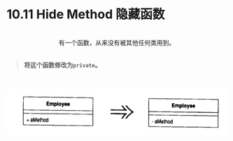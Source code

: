 # 10.11 Hide Method 隐藏函数

<br>

<center>有一个函数，从来没有被其他任何类用到。</center>

<br>

> **将这个函数修改为`private`。**

<br>

![image-20210929230923578](https://raw.githubusercontent.com/huxiaoning/img/master/image-20210929230923578.png)

<br>

